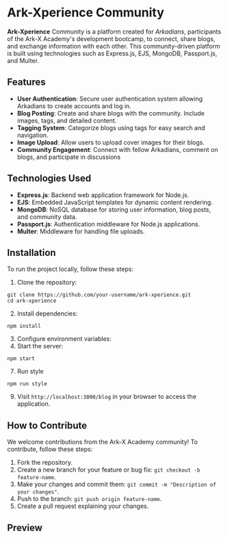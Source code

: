 # Ark-Xperience Community

**Ark-Xperience** Community is a platform created for *Arkadians*, participants of the Ark-X Academy's development bootcamp, to connect, share blogs, and exchange information with each other. This community-driven platform is built using technologies such as Express.js, EJS, MongoDB, Passport.js, and Multer.

## Features

* **User Authentication**: Secure user authentication system allowing Arkadians to create accounts and log in.
* **Blog Posting**: Create and share blogs with the community. Include images, tags, and detailed content.
* **Tagging System**: Categorize blogs using tags for easy search and navigation.
* **Image Upload**: Allow users to upload cover images for their blogs.
* **Community Engagement**: Connect with fellow Arkadians, comment on blogs, and participate in discussions
  
## Technologies Used
* **Express.js**: Backend web application framework for Node.js.
* **EJS**: Embedded JavaScript templates for dynamic content rendering.
* **MongoDB**: NoSQL database for storing user information, blog posts, and community data.
* **Passport.js**: Authentication middleware for Node.js applications.
* **Multer**: Middleware for handling file uploads.

## Installation
To run the project locally, follow these steps:

1. Clone the repository:

```
git clone https://github.com/your-username/ark-xperience.git
cd ark-xperience

```
2. Install dependencies:

```
npm install
```

3. Configure environment variables:
5. Start the server:
```
npm start

```
7. Run style
```
npm run style

```
9. Visit `http://localhost:3000/blog` in your browser to access the application.

## How to Contribute
We welcome contributions from the Ark-X Academy community! To contribute, follow these steps:

1. Fork the repository.
2. Create a new branch for your feature or bug fix: `git checkout -b feature-name`.
3. Make your changes and commit them: `git commit -m "Description of your changes"`.
4. Push to the branch: `git push origin feature-name`.
5. Create a pull request explaining your changes.
## Preview

